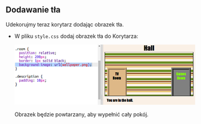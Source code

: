 ## Dodawanie tła

Udekorujmy teraz korytarz dodając obrazek tła.

+ W pliku `style.css` dodaj obrazek tła do Korytarza:
    
    ![screenshot](images/rooms-hall-decorated.png)
    
    Obrazek będzie powtarzany, aby wypełnić cały pokój.
